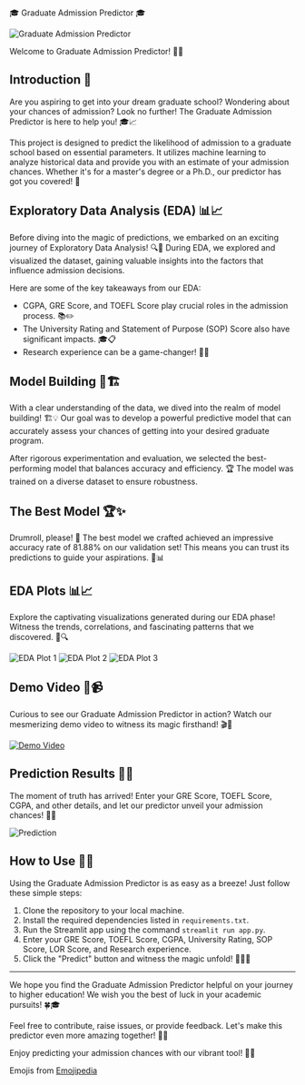 🎓 Graduate Admission Predictor 🎓

![Graduate Admission Predictor](link-to-project-image.png)

Welcome to Graduate Admission Predictor! 🌈🎉

## Introduction 🚀

Are you aspiring to get into your dream graduate school? Wondering about your chances of admission? Look no further! The Graduate Admission Predictor is here to help you! 🎓📈

This project is designed to predict the likelihood of admission to a graduate school based on essential parameters. It utilizes machine learning to analyze historical data and provide you with an estimate of your admission chances. Whether it's for a master's degree or a Ph.D., our predictor has got you covered! 🎯

## Exploratory Data Analysis (EDA) 📊📈

Before diving into the magic of predictions, we embarked on an exciting journey of Exploratory Data Analysis! 🔍🔬 During EDA, we explored and visualized the dataset, gaining valuable insights into the factors that influence admission decisions.

Here are some of the key takeaways from our EDA:
- CGPA, GRE Score, and TOEFL Score play crucial roles in the admission process. 📚✏️
- The University Rating and Statement of Purpose (SOP) Score also have significant impacts. 🎓📋
- Research experience can be a game-changer! 🧪🔬

## Model Building 🧠🏗️

With a clear understanding of the data, we dived into the realm of model building! 🏗️💡 Our goal was to develop a powerful predictive model that can accurately assess your chances of getting into your desired graduate program.

After rigorous experimentation and evaluation, we selected the best-performing model that balances accuracy and efficiency. 🏆 The model was trained on a diverse dataset to ensure robustness.

## The Best Model 🏆✨

Drumroll, please! 🥁 The best model we crafted achieved an impressive accuracy rate of 81.88% on our validation set! This means you can trust its predictions to guide your aspirations. 🎯📊

## EDA Plots 📊📈

Explore the captivating visualizations generated during our EDA phase! Witness the trends, correlations, and fascinating patterns that we discovered. 🌌🔍

![EDA Plot 1](link-to-eda-plot-1.png)
![EDA Plot 2](link-to-eda-plot-2.png)
![EDA Plot 3](link-to-eda-plot-3.png)

## Demo Video 🎥📹

Curious to see our Graduate Admission Predictor in action? Watch our mesmerizing demo video to witness its magic firsthand! 🎬🌟

[![Demo Video](link-to-demo-video-thumbnail.png)](link-to-demo-video)

## Prediction Results 🎯🔮

The moment of truth has arrived! Enter your GRE Score, TOEFL Score, CGPA, and other details, and let our predictor unveil your admission chances! 🚀🔮

![Prediction](link-to-prediction-image.png)

## How to Use 📝🤔

Using the Graduate Admission Predictor is as easy as a breeze! Just follow these simple steps:
1. Clone the repository to your local machine.
2. Install the required dependencies listed in `requirements.txt`.
3. Run the Streamlit app using the command `streamlit run app.py`.
4. Enter your GRE Score, TOEFL Score, CGPA, University Rating, SOP Score, LOR Score, and Research experience.
5. Click the "Predict" button and witness the magic unfold! 🧙‍♂️🌟

---

We hope you find the Graduate Admission Predictor helpful on your journey to higher education! We wish you the best of luck in your academic pursuits! 🍀🎓

Feel free to contribute, raise issues, or provide feedback. Let's make this predictor even more amazing together! 🤝💡

Enjoy predicting your admission chances with our vibrant tool! 🚀🔮

Emojis from [Emojipedia](https://emojipedia.org)